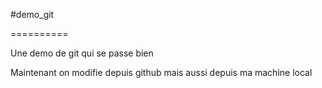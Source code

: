 ﻿#demo_git

==========

Une demo de git qui se passe bien

Maintenant on modifie depuis github
mais aussi depuis ma machine local
